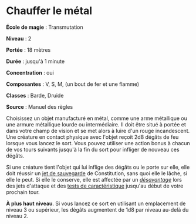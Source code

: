 # Chauffer le métal

**École de magie** : Transmutation

**Niveau** : 2

**Portée** : 18 mètres

**Durée** : jusqu'à 1 minute

**Concentration** : oui

**Composantes** : V, S, M, (un bout de fer et une flamme)

**Classes** : Barde, Druide

**Source** : Manuel des règles

Choisissez un objet manufacturé en métal, comme une arme métallique ou une armure métallique lourde ou intermédiaire. Il doit être situé à portée et dans votre champ de vision et se met alors à luire d'un rouge incandescent. Une créature en contact physique avec l'objet reçoit 2d8 dégâts de feu lorsque vous lancez le sort. Vous pouvez utiliser une action bonus à chacun de vos tours suivants jusqu'à la fin du sort pour infliger de nouveau ces dégâts.

Si une créature tient l'objet qui lui inflige des dégâts ou le porte sur elle, elle doit réussir un [jet de sauvegarde](/utiliser-les-caracteristiques/#jets-de-sauvegarde) de Constitution, sans quoi elle le lâche, si elle le peut. Si elle le conserve, elle est affectée par un [_désavantage_](/utiliser-les-caracteristiques/#avantage-et-desavantage) lors des jets d'attaque et des [tests de caractéristique](/utiliser-les-caracteristiques/#tests-de-caracteristique) jusqu'au début de votre prochain tour.

**À plus haut niveau**. Si vous lancez ce sort en utilisant un emplacement de niveau 3 ou supérieur, les dégâts augmentent de 1d8 par niveau au-delà du niveau 2.
